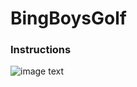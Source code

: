 # BingBoysGolf



### Instructions














![image text](https://i.ytimg.com/vi/0s2Jzk6yBVk/maxresdefault.jpg)
